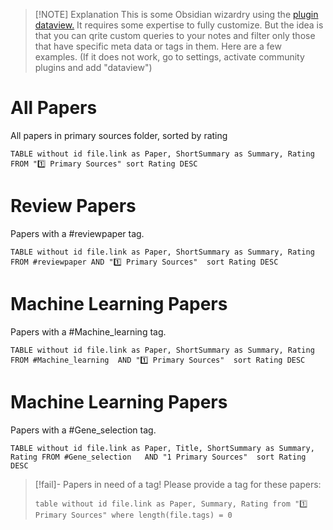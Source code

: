 
> [!NOTE] Explanation
> This is some Obsidian wizardry using the [plugin dataview.](https://github.com/blacksmithgu/obsidian-dataview) It requires some expertise to fully customize. But the idea is that you can qrite custom queries to your notes and filter only those that have specific meta data or tags in them. Here are a few examples. (If it does not work, go to settings, activate community plugins and add "dataview")

# All Papers
All papers in primary sources folder, sorted by rating

```dataview
TABLE without id file.link as Paper, ShortSummary as Summary, Rating FROM "1️⃣ Primary Sources" sort Rating DESC
```

# Review Papers
Papers with a #reviewpaper tag.

```dataview
TABLE without id file.link as Paper, ShortSummary as Summary, Rating FROM #reviewpaper AND "1️⃣ Primary Sources"  sort Rating DESC
```


# Machine Learning Papers
Papers with a #Machine_learning   tag.

```dataview
TABLE without id file.link as Paper, ShortSummary as Summary, Rating FROM #Machine_learning  AND "1️⃣ Primary Sources"  sort Rating DESC
```

# Machine Learning Papers
Papers with a #Gene_selection    tag.

```dataview
TABLE without id file.link as Paper, Title, ShortSummary as Summary, Rating FROM #Gene_selection   AND "1 Primary Sources"  sort Rating DESC
```

> [!fail]- Papers in need of a tag!
> Please provide a tag for these papers: 
> ```dataview
> table without id file.link as Paper, Summary, Rating from "1️⃣ Primary Sources" where length(file.tags) = 0
> ```
